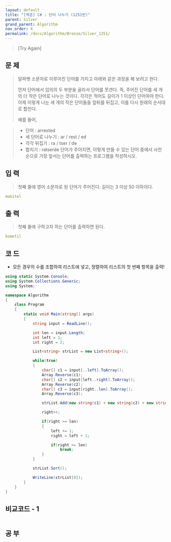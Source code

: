 ```yaml
---
layout: default
title: "[백준] C# : 단어 나누기 (1251번)"
parent: Silver
grand_parent: Algorithm
nav_order: 4
permalink: /docs/Algorithm/Bronze/Silver_1251/
---
```


> [Try Again]

## 문 제

> 알파벳 소문자로 이루어진 단어를 가지고 아래와 같은 과정을 해 보려고 한다.
>
> 먼저 단어에서 임의의 두 부분을 골라서 단어를 쪼갠다. 즉, 주어진 단어를 세 개의 더 작은 단어로 나누는 것이다. 각각은 적어도 길이가 1 이상인 단어여야 한다. 이제 이렇게 나눈 세 개의 작은 단어들을 앞뒤를 뒤집고, 이를 다시 원래의 순서대로 합친다.
>
> 예를 들어,

> - 단어 : arrested
> - 세 단어로 나누기 : ar / rest / ed
> - 각각 뒤집기 : ra / tser / de
> - 합치기 : ratserde
>   단어가 주어지면, 이렇게 만들 수 있는 단어 중에서 사전순으로 가장 앞서는 단어를 출력하는 프로그램을 작성하시오.

## 입 력

> 첫째 줄에 영어 소문자로 된 단어가 주어진다. 길이는 3 이상 50 이하이다.

```yaml
mobitel
```

## 출 력

> 첫째 줄에 구하고자 하는 단어를 출력하면 된다.

```yaml
bometil
```

## 코 드

- 모든 경우의 수를 조합하여 리스트에 넣고, 정렬하여 리스트의 첫 번째 항목을 출력!

<div class="code-example" markdown="1">

```csharp
using static System.Console;
using System.Collections.Generic;
using System;

namespace Algorithm
{
    class Program
    {
        static void Main(string[] args)
        {
            string input = ReadLine();

            int len = input.Length;
            int left = 1;
            int right = 2;

            List<string> strList = new List<string>();

            while(true)
            {
                char[] c1 = input[..left].ToArray();
                Array.Reverse(c1);
                char[] c2 = input[left..right].ToArray();
                Array.Reverse(c2);
                char[] c3 = input[right..len].ToArray();
                Array.Reverse(c3);

                strList.Add(new string(c1) + new string(c2) + new string(c3));

                right++;

                if(right >= len)
                {
                    left += 1;
                    right = left + 1;

                    if(right >= len)
                        break;
                }
            }

            strList.Sort();

            WriteLine(strList[0]);
        }
    }
}
```

</div>

## 비교코드 - 1

<div class="code-example" markdown="1">

```csharp

```

</div>

## 공 부
